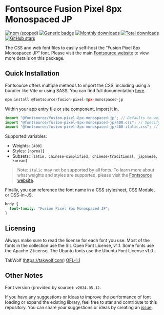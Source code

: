 # Fontsource Fusion Pixel 8px Monospaced JP

[![npm (scoped)](https://img.shields.io/npm/v/@fontsource/fusion-pixel-8px-monospaced-jp?color=brightgreen)](https://www.npmjs.com/package/@fontsource/fusion-pixel-8px-monospaced-jp) [![Generic badge](https://img.shields.io/badge/fontsource-passing-brightgreen)](https://github.com/fontsource/fontsource) [![Monthly downloads](https://badgen.net/npm/dm/@fontsource/fusion-pixel-8px-monospaced-jp)](https://github.com/fontsource/fontsource) [![Total downloads](https://badgen.net/npm/dt/@fontsource/fusion-pixel-8px-monospaced-jp)](https://github.com/fontsource/fontsource) [![GitHub stars](https://img.shields.io/github/stars/fontsource/fontsource.svg?style=social&label=Star)](https://github.com/fontsource/fontsource/stargazers)

The CSS and web font files to easily self-host the “Fusion Pixel 8px Monospaced JP” font. Please visit the main [Fontsource website](https://fontsource.org/fonts/fusion-pixel-8px-monospaced-jp) to view more details on this package.

## Quick Installation

Fontsource offers multiple methods to import the CSS, including using a bundler like Vite or using SASS. You can find full documentation [here](https://fontsource.org/docs/getting-started/introduction).

```javascript
npm install @fontsource/fusion-pixel-8px-monospaced-jp
```

Within your app entry file or site component, import it in.

```javascript
import "@fontsource/fusion-pixel-8px-monospaced-jp"; // Defaults to weight 400
import "@fontsource/fusion-pixel-8px-monospaced-jp/400.css"; // Specify weight
import "@fontsource/fusion-pixel-8px-monospaced-jp/400-italic.css"; // Specify weight and style
```

Supported variables:
- Weights: `[400]`
- Styles: `[normal]`
- Subsets: `[latin, chinese-simplified, chinese-traditional, japanese, korean]`

> Note: `italic` may not be supported by all fonts. To learn more about what weights and styles are supported, please visit the [Fontsource website](https://fontsource.org/fonts/fusion-pixel-8px-monospaced-jp).

Finally, you can reference the font name in a CSS stylesheet, CSS Module, or CSS-in-JS.

```css
body {
  font-family: "Fusion Pixel 8px Monospaced JP";
}
```

## Licensing
Always make sure to read the license for each font you use. Most of the fonts in the collection use the SIL Open Font License, v1.1. Some fonts use the Apache 2 license. The Ubuntu fonts use the Ubuntu Font License v1.0.

TakWolf (https://takwolf.com)
[OFL-1.1](https://raw.githubusercontent.com/TakWolf/fusion-pixel-font/master/LICENSE-OFL)

## Other Notes
Font version (provided by source): `v2024.05.12`.

If you have any suggestions or ideas to improve the performance of font loading or expand the existing library, feel free to star and contribute to this repository. You can share your suggestions or ideas by creating an [issue](https://github.com/fontsource/fontsource/issues).
